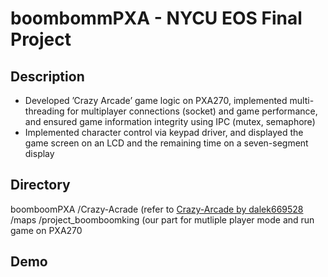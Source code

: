 # boombommPXA - NYCU EOS Final Project
## Description
* Developed ’Crazy Arcade’ game logic on PXA270, implemented multi-threading for multiplayer connections
(socket) and game performance, and ensured game information integrity using IPC (mutex, semaphore)
* Implemented character control via keypad driver, and displayed the game screen on an LCD and the
remaining time on a seven-segment display
## Directory
boomboomPXA
  /Crazy-Acrade (refer to [Crazy-Arcade by dalek669528](https://github.com/dalek669528/Crazy-Arcade.git)
  /maps
  /project_boomboomking (our part for mutliple player mode and run game on PXA270 
## Demo
